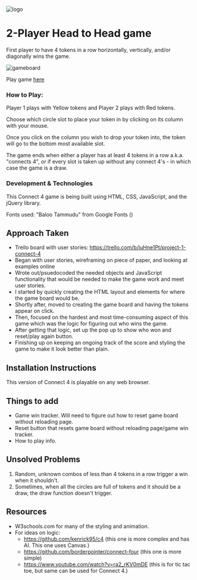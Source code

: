 ![logo](https://i.imgur.com/YjIiOM5.png)

# 2-Player Head to Head game
First player to have 4 tokens in a row horizontally, vertically, and/or diagonally wins the game. 

![gameboard](https://i.imgur.com/E5r9ZeD.png)

Play game [here](https://andrewavina.github.io/project1-game-connect4/)

### How to Play:
Player 1 plays with Yellow tokens and Player 2 plays with Red tokens.

Choose which circle slot to place your token in by clicking on its column with your mouse. 

Once you click on the column you wish to drop your token into, the token will go to the bottom most available slot. 

The game ends when either a player has at least 4 tokens in a row a.k.a. "connects 4", or if every slot is taken up without any connect 4's - in which case the game is a draw. 


### Development & Technologies

This Connect 4 game is being built using HTML, CSS, JavaScript, and the jQuery library.

Fonts used: "Baloo Tammudu" from Google Fonts (<link href="https://fonts.googleapis.com/css?family=Baloo+Tammudu" rel="stylesheet">)


## Approach Taken
- Trello board with user stories: https://trello.com/b/iuHne1Pt/project-1-connect-4
- Began with user stories, wireframing on piece of paper, and looking at examples online
- Wrote out/psuedocoded the needed objects and JavaScript functionality that would be needed to make the game work and meet user stories.
- I started by quickly creating the HTML layout and elements for where the game board would be.
- Shortly after, moved to creating the game board and having the tokens appear on click.
- Then, focused on the hardest and most time-consuming aspect of this game which was the logic for figuring out who wins the game. 
- After getting that logic, set up the pop up to show who won and reset/play again button.
- Finishing up on keeping an ongoing track of the score and styling the game to make it look better than plain.


## Installation Instructions
This version of Connect 4 is playable on any web browser. 

## Things to add
- Game win tracker. Will need to figure out how to reset game board without reloading page. 
- Reset button that resets game board without reloading page/game win tracker.
- How to play info.

## Unsolved Problems
1. Random, unknown combos of less than 4 tokens in a row trigger a win when it shouldn't.
2. Sometimes, when all the circles are full of tokens and it should be a draw, the draw function doesn't trigger. 

## Resources
- W3schools.com for many of the styling and animation.
- For ideas on logic:
  - https://github.com/kenrick95/c4 (this one is more complex and has AI. This one uses Canvas.)
  - https://github.com/borderpointer/connect-four (this one is more simple)
  - https://www.youtube.com/watch?v=ra2_rKV0mDE (this is for tic tac toe, but same can be used for Connect 4.)

